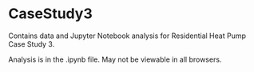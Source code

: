 # CaseStudy3
Contains data and Jupyter Notebook analysis for Residential Heat Pump Case Study 3.

Analysis is in the .ipynb file. May not be viewable in all browsers.
